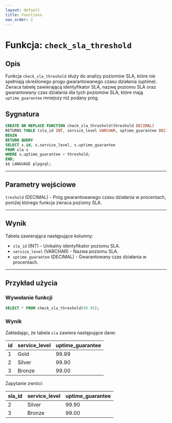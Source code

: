 ```yaml
---
layout: default
title: Functions
nav_order: 2
---
```


# Funkcja: `check_sla_threshold`

## Opis
Funkcja `check_sla_threshold` służy do analizy poziomów SLA, które nie spełniają określonego progu gwarantowanego czasu działania (uptime). Zwraca tabelę zawierającą identyfikator SLA, nazwę poziomu SLA oraz gwarantowany czas działania dla tych poziomów SLA, które mają `uptime_guarantee` mniejszy niż podany próg.

## Sygnatura
```sql
CREATE OR REPLACE FUNCTION check_sla_threshold(threshold DECIMAL)
RETURNS TABLE (sla_id INT, service_level VARCHAR, uptime_guarantee DECIMAL) AS $$
BEGIN
RETURN QUERY
SELECT s.id, s.service_level, s.uptime_guarantee
FROM sla s
WHERE s.uptime_guarantee < threshold;
END;
$$ LANGUAGE plpgsql;
```

---

## Parametry wejściowe
`treshold` (DECIMAL) - Próg gwarantowanego czasu działania w procentach, poniżej którego funkcja zwraca poziomy SLA.

---

## Wynik

Tabela zawierająca następujące kolumny:
- `sla_id` (INT) - Unikalny identyfikator poziomu SLA.
- `service_level` (VARCHAR) - Nazwa poziomu SLA.
- `uptime_guarantee` (DECIMAL) - Gwarantowany czas działania w procentach.

---

## Przykład użycia

### Wywołanie funkcji

```sql
SELECT * FROM check_sla_threshold(99.95);
```

### Wynik

Zakładając, że tabela `sla` zawiera następujące dane:

| id | service_level | uptime_guarantee |
|----|---------------|------------------|
| 1  | Gold          | 99.99           |
| 2  | Silver        | 99.90           |
| 3  | Bronze        | 99.00           |

Zapytanie zwróci:

| sla_id | service_level | uptime_guarantee |
|--------|---------------|------------------|
| 2      | Silver        | 99.90            |
| 3      | Bronze        | 99.00            |


